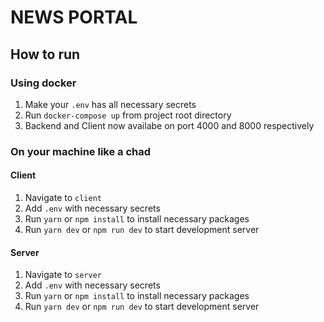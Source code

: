 # NEWS PORTAL

## How to run

### Using docker
1. Make your `.env` has all necessary secrets
2. Run `docker-compose up` from project root directory
3. Backend and Client now availabe on port 4000 and 8000 respectively

### On your machine like a chad

#### Client
1. Navigate to `client`
2. Add `.env` with necessary secrets
3. Run `yarn` or `npm install` to install necessary packages
4. Run `yarn dev` or `npm run dev` to start development server

#### Server
1. Navigate to `server`
2. Add `.env` with necessary secrets
3. Run `yarn` or `npm install` to install necessary packages
4. Run `yarn dev` or `npm run dev` to start development server
